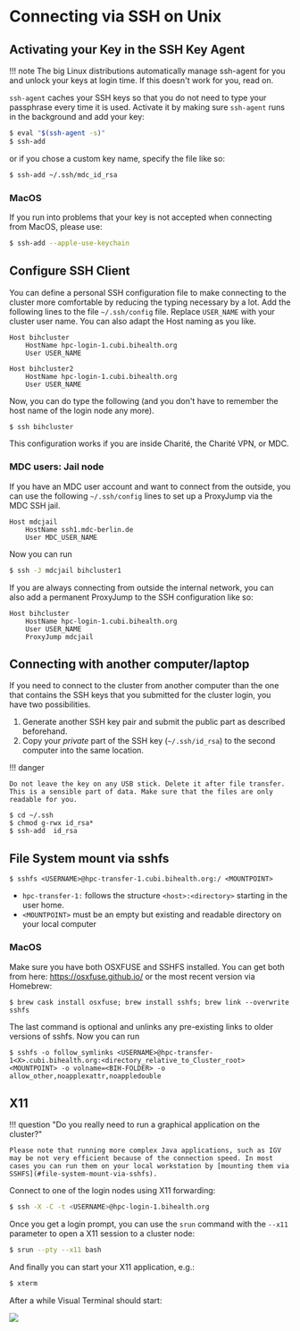 # Connecting via SSH on Unix
## Activating your Key in the SSH Key Agent
!!! note
    The big Linux distributions automatically manage ssh-agent for you and unlock your keys at login time.
    If this doesn't work for you, read on.

`ssh-agent` caches your SSH keys so that you do not need to type your passphrase every time it is used.
Activate it by making sure `ssh-agent` runs in the background and add your key:

```bash
$ eval "$(ssh-agent -s)"
$ ssh-add
```

or if you chose a custom key name, specify the file like so:

```bash
$ ssh-add ~/.ssh/mdc_id_rsa
```

### MacOS 
If you run into problems that your key is not accepted when connecting from MacOS,
please use:

```bash
$ ssh-add --apple-use-keychain
```
## Configure SSH Client
You can define a personal SSH configuration file to make connecting to the cluster more comfortable by reducing the typing necessary by a lot.
Add the following lines to the file `~/.ssh/config` file.
Replace `USER_NAME` with your cluster user name.
You can also adapt the Host naming as you like.

```
Host bihcluster
    HostName hpc-login-1.cubi.bihealth.org
    User USER_NAME

Host bihcluster2
    HostName hpc-login-1.cubi.bihealth.org
    User USER_NAME
```

Now, you can do type the following (and you don't have to remember the host name of the login node any more).

```bash
$ ssh bihcluster
```

This configuration works if you are inside Charité, the Charité VPN, or MDC.

### MDC users: Jail node
If you have an MDC user account and want to connect from the outside, you can use the following `~/.ssh/config` lines to set up a ProxyJump via the MDC SSH jail.

```
Host mdcjail
    HostName ssh1.mdc-berlin.de
    User MDC_USER_NAME
```

Now you can run

```bash
$ ssh -J mdcjail bihcluster1
```

If you are always connecting from outside the internal network, you can also add a permanent ProxyJump to the SSH configuration like so:

```
Host bihcluster
    HostName hpc-login-1.cubi.bihealth.org
    User USER_NAME
    ProxyJump mdcjail
```

## Connecting with another computer/laptop
If you need to connect to the cluster from another computer than the one
that contains the SSH keys that you submitted for the cluster login, you
have two possibilities.

1. Generate another SSH key pair and submit the public part as described
   beforehand.
2. Copy your _private_ part of the SSH key (`~/.ssh/id_rsa`) to the second
   computer into the same location.

!!! danger

    Do not leave the key on any USB stick. Delete it after file transfer.
    This is a sensible part of data. Make sure that the files are only readable for you.

```
$ cd ~/.ssh
$ chmod g-rwx id_rsa*
$ ssh-add  id_rsa
```

## File System mount via sshfs
```
$ sshfs <USERNAME>@hpc-transfer-1.cubi.bihealth.org:/ <MOUNTPOINT>
```

* `hpc-transfer-1:` follows the structure `<host>:<directory>` starting in the user home.
* `<MOUNTPOINT>` must be an empty but existing and readable directory on your local computer

### MacOS
Make sure you have both OSXFUSE and SSHFS installed. You can get both from here: https://osxfuse.github.io/ or the most recent version via Homebrew:
```
$ brew cask install osxfuse; brew install sshfs; brew link --overwrite sshfs
```
The last command is optional and unlinks any pre-existing links to older versions of sshfs.
Now you can run
```
$ sshfs -o follow_symlinks <USERNAME>@hpc-transfer-1<X>.cubi.bihealth.org:<directory_relative_to_Cluster_root> <MOUNTPOINT> -o volname=<BIH-FOLDER> -o allow_other,noapplexattr,noappledouble
```

## X11

!!! question "Do you really need to run a graphical application on the cluster?"

    Please note that running more complex Java applications, such as IGV may be not very efficient because of the connection speed. In most cases you can run them on your local workstation by [mounting them via SSHFS](#file-system-mount-via-sshfs).

Connect to one of the login nodes using X11 forwarding:

```bash
$ ssh -X -C -t <USERNAME>@hpc-login-1.bihealth.org
```

Once you get a login prompt, you can use the `srun` command with the `--x11` parameter to open a X11 session to a cluster node:

```bash
$ srun --pty --x11 bash
```

And finally you can start your X11 application, e.g.:

```bash
$ xterm
```

After a while Visual Terminal should start:

![](figures/xterm_linux.png)
